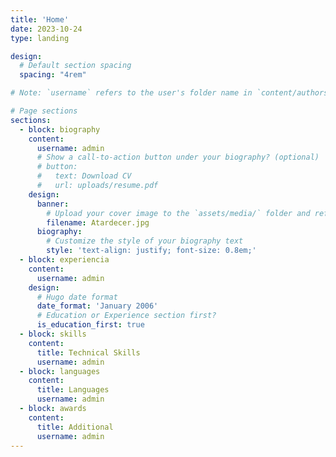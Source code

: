 ```yaml
---
title: 'Home'
date: 2023-10-24
type: landing

design:
  # Default section spacing
  spacing: "4rem"

# Note: `username` refers to the user's folder name in `content/authors/`

# Page sections
sections:
  - block: biography
    content:
      username: admin
      # Show a call-to-action button under your biography? (optional)
      # button:
      #   text: Download CV
      #   url: uploads/resume.pdf
    design:
      banner:
        # Upload your cover image to the `assets/media/` folder and reference it here
        filename: Atardecer.jpg
      biography:
        # Customize the style of your biography text
        style: 'text-align: justify; font-size: 0.8em;'
  - block: experiencia
    content:
      username: admin
    design:
      # Hugo date format
      date_format: 'January 2006'
      # Education or Experience section first?
      is_education_first: true
  - block: skills
    content:
      title: Technical Skills
      username: admin
  - block: languages
    content:
      title: Languages
      username: admin      
  - block: awards
    content:
      title: Additional
      username: admin
---
```

